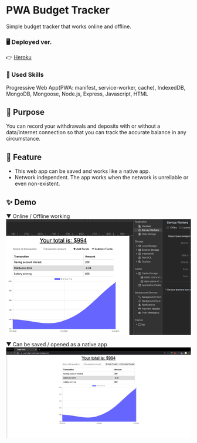 # PWA Budget Tracker

Simple budget tracker that works online and offline.

### 🖥 Deployed ver.

👉 [Heroku](https://pwa-budget-tracker-app.herokuapp.com/)

### 💎 Used Skills

Progressive Web App(PWA: manifest, service-worker, cache), IndexedDB, MongoDB, Mongoose, Node.js, Express, Javascript, HTML

## 🎯 Purpose

You can record your withdrawals and deposits with or without a data/internet connection so that you can track the accurate balance in any circumstance.

## 🔑 Feature

- This web app can be saved and works like a native app.
- Network independent. The app works when the network is unreliable or even non-existent.

## ✨ Demo

▼ Online / Offline working
![screenshot1-offline](/demo1.gif)

▼ Can be saved / opened as a native app
![screenshot2-saveApp](/demo2.gif)
